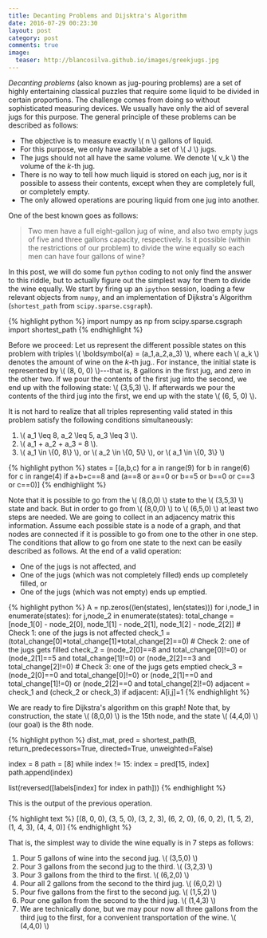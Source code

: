```yaml
---
title: Decanting Problems and Dijsktra's Algorithm
date: 2016-07-29 00:23:30
layout: post
category: post
comments: true
image:
  teaser: http://blancosilva.github.io/images/greekjugs.jpg
---
```


*Decanting problems* (also known as jug-pouring problems) are a set of highly entertaining classical puzzles that require some liquid to be divided in certain proportions.  The challenge comes from doing so without sophisticated measuring devices.  We usually have only the aid of several jugs for this purpose.  The general principle of these problems can be described as follows:

+ The objective is to measure exactly \\( n \\) gallons of liquid.
+ For this purpose, we only have available a set of \\( J \\) jugs.
+ The jugs should not all have the same volume.  We denote <span>\\( v_k \\)</span> the volume of the *k*-th jug.
+ There is no way to tell how much liquid is stored on each jug, nor is it possible to assess their contents, except when they are completely full, or completely empty.
+ The only allowed operations are pouring liquid from one jug into another.

One of the best known goes as follows:

> Two men have a full eight-gallon jug of wine, and also two empty jugs of five and three gallons capacity, respectively.  Is it possible (within the restrictions of our problem) to divide the wine equally so each men can have four gallons of wine?

In this post, we will do some fun `python` coding to not only find the answer to this riddle, but to actually figure out the simplest way for them to divide the wine equally.  We start by firing up an `ipython` session, loading a few relevant objects from `numpy`, and an implementation of Dijkstra's Algorithm (`shortest_path` from `scipy.sparse.csgraph`).

{% highlight python %}
import numpy as np
from scipy.sparse.csgraph import shortest_path
{% endhighlight %}

Before we proceed:  Let us represent the different possible states on this problem with triples <span>\\( \boldsymbol{a} = (a_1,a_2,a_3) \\)</span>, where each <span>\\( a_k \\)<span> denotes the amount of wine on the *k*-th jug..  For instance, the initial state is represented by \\( (8, 0, 0) \\)---that is, 8 gallons in the first jug, and zero in the other two.  If we pour the contents of the first jug into the second, we end up with the following state: \\( (3,5,3) \\).  If afterwards we pour the contents of the third jug into the first, we end up with the state \\( (6, 5, 0) \\).  

It is not hard to realize that all triples representing valid stated in this problem satisfy the following conditions simultaneously:

1. <span>\\( a_1 \leq 8, a_2 \leq 5, a_3 \leq 3 \\)</span>.
2. <span>\\( a_1 + a_2 + a_3 = 8 \\)</span>.
3. <span>\\( a_1 \in \\{0, 8\\} \\)</span>, or <span>\\( a_2 \in \\{0, 5\\} \\)</span>, or <span>\\( a_1 \in \\{0, 3\\} \\)</span>

{% highlight python %}
states = [(a,b,c) for a in range(9) for b in range(6) for c in range(4) if 
          a+b+c==8 and (a==8 or a==0 or  b==5 or b==0 or c==3 or c==0)]
{% endhighlight %}

Note that it is possible to go from the \\( (8,0,0) \\) state to the \\( (3,5,3) \\) state and back.  But in order to go from \\( (8,0,0) \\) to \\( (6,5,0) \\) at least two steps are needed.  We are going to collect in an adjacency matrix this information.  Assume each possible state is a node of a graph, and that nodes are connected if it is possible to go from one to the other in one step.  The conditions that allow to go from one state to the next can be easily described as follows.  At the end of a valid operation:

+ One of the jugs is not affected, and
+ One of the jugs (which was not completely filled) ends up completely filled, or
+ One of the jugs (which was not empty) ends up emptied.

{% highlight python %}
A = np.zeros((len(states), len(states)))
for i,node_1 in enumerate(states):
    for j,node_2 in enumerate(states):
        total_change = [node_1[0] - node_2[0], node_1[1] - node_2[1], node_1[2] - node_2[2]]
                 # Check 1: one of the jugs is not affected
        check_1 = (total_change[0]*total_change[1]*total_change[2]==0) 
                 # Check 2: one of the jugs gets filled
        check_2 = (node_2[0]==8 and total_change[0]!=0) or (node_2[1]==5 and total_change[1]!=0) or (node_2[2]==3 and total_change[2]!=0)
                 # Check 3: one of the jugs gets emptied
        check_3 = (node_2[0]==0 and total_change[0]!=0) or (node_2[1]==0 and total_change[1]!=0) or (node_2[2]==0 and total_change[2]!=0)
        adjacent = check_1 and (check_2 or check_3)
        if adjacent:
                A[i,j]=1
{% endhighlight %}

We are ready to fire Dijkstra's algorithm on this graph!  Note that, by construction, the state \\( (8,0,0) \\) is the 15th node, and the state \\( (4,4,0) \\) (our goal) is the 8th node.

{% highlight python %}
dist_mat, pred = shortest_path(B, return_predecessors=True, directed=True, unweighted=False)

index = 8
path = [8]
while index != 15:
    index = pred[15, index]
    path.append(index)
    
list(reversed([labels[index] for index in path]))
{% endhighlight %}

This is the output of the previous operation.

{% highlight text %}
[(8, 0, 0),
 (3, 5, 0),
 (3, 2, 3),
 (6, 2, 0),
 (6, 0, 2),
 (1, 5, 2),
 (1, 4, 3),
 (4, 4, 0)]
{% endhighlight %}

That is, the simplest way to divide the wine equally is in 7 steps as follows:

1. Pour 5 gallons of wine into the second jug. \\( (3,5,0) \\)
2. Pour 3 gallons from the second jug to the third.  \\( (3,2,3) \\)
3. Pour 3 gallons from the third to the first. \\( (6,2,0) \\)
4. Pour all 2 gallons from the second to the third jug. \\( (6,0,2) \\)
5. Pour five gallons from the first to the second jug. \\( (1,5,2) \\)
6. Pour one gallon from the second to the third jug. \\( (1,4,3) \\)
7. We are technically done, but we may pour now all three gallons from the third jug to the first, for a convenient transportation of the wine. \\( (4,4,0) \\)


